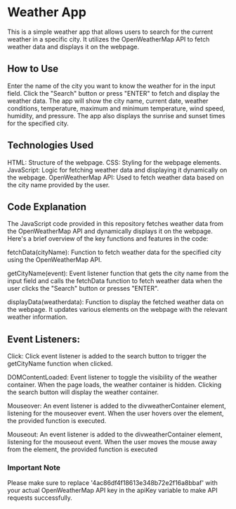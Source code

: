 # Weather App
This is a simple weather app that allows users to search for the current weather in a specific city. It utilizes the OpenWeatherMap API to fetch weather data and displays it on the webpage.

## How to Use
Enter the name of the city you want to know the weather for in the input field.
Click the "Search" button or press "ENTER" to fetch and display the weather data.
The app will show the city name, current date, weather conditions, temperature, maximum and minimum temperature, wind speed, humidity, and pressure.
The app also displays the sunrise and sunset times for the specified city.
## Technologies Used
HTML: Structure of the webpage.
CSS: Styling for the webpage elements.
JavaScript: Logic for fetching weather data and displaying it dynamically on the webpage.
OpenWeatherMap API: Used to fetch weather data based on the city name provided by the user.
## Code Explanation
The JavaScript code provided in this repository fetches weather data from the OpenWeatherMap API and dynamically displays it on the webpage. Here's a brief overview of the key functions and features in the code:

fetchData(cityName): Function to fetch weather data for the specified city using the OpenWeatherMap API.

getCityName(event): Event listener function that gets the city name from the input field and calls the fetchData function to fetch weather data when the user clicks the "Search" button or presses "ENTER".

displayData(weatherdata): Function to display the fetched weather data on the webpage. It updates various elements on the webpage with the relevant weather information.

## Event Listeners:

Click: Click event listener is added to the search button to trigger the getCityName function when clicked.

DOMContentLoaded: Event listener to toggle the visibility of the weather container. When the page loads, the weather container is hidden. Clicking the search button will display the weather container.

Mouseover: An event listener is added to the divweatherContainer element, listening for the mouseover event. When the user hovers over the element, the provided function is executed.

Mouseout: An event listener is added to the divweatherContainer element, listening for the mouseout event. When the user moves the mouse away from the element, the provided function is executed

### Important Note
Please make sure to replace '4ac86df4f18613e348b72e2f16a8bbaf' with your actual OpenWeatherMap API key in the apiKey variable to make API requests successfully.